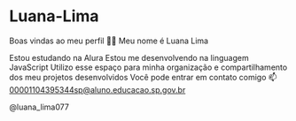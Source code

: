# Luana-Lima
Boas vindas ao meu perfil 💙💙
Meu nome é Luana Lima 

Estou estudando na Alura
Estou me desenvolvendo na linguagem JavaScript
Utilizo esse espaço para minha organização e compartilhamento dos meu projetos desenvolvidos
Você pode entrar em contato comigo 📫
00001104395344sp@aluno.educacao.sp.gov.br

@luana_lima077
